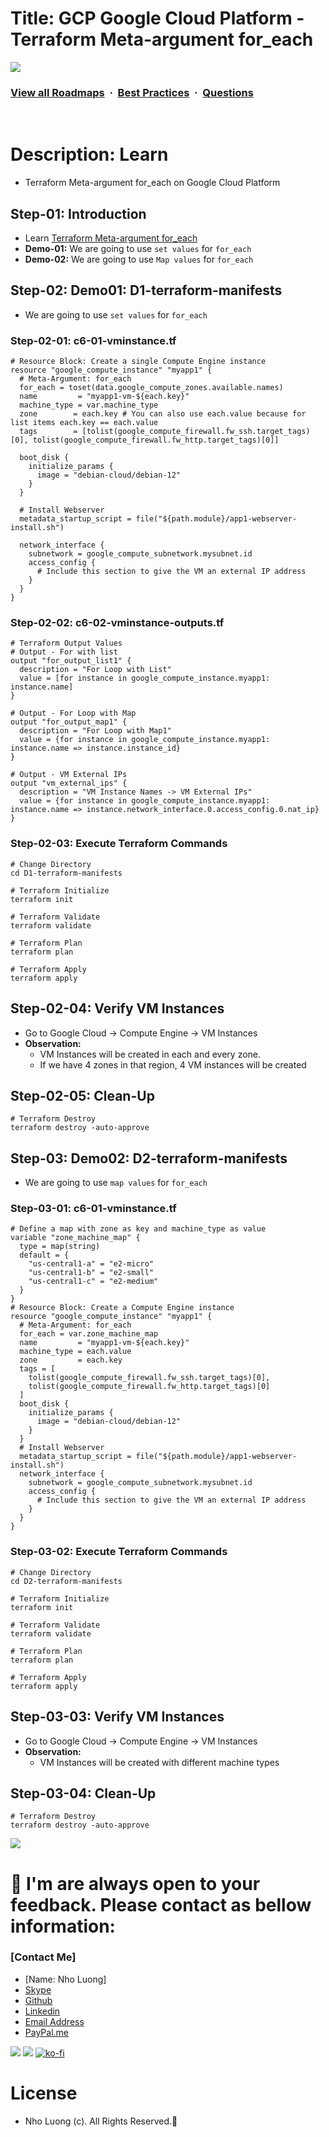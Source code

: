 # Title: GCP Google Cloud Platform - Terraform Meta-argument for_each

![](https://i.imgur.com/waxVImv.png)
### [View all Roadmaps](https://github.com/nholuongut/all-roadmaps) &nbsp;&middot;&nbsp; [Best Practices](https://github.com/nholuongut/all-roadmaps/blob/main/public/best-practices/) &nbsp;&middot;&nbsp; [Questions](https://www.linkedin.com/in/nholuong/)
<br/>

# Description: Learn  
- Terraform Meta-argument for_each on Google Cloud Platform

## Step-01: Introduction
- Learn [Terraform Meta-argument for_each](https://developer.hashicorp.com/terraform/language/meta-arguments/for_each)
- **Demo-01:** We are going to use `set values` for `for_each`
- **Demo-02:** We are going to use `Map values` for `for_each`

## Step-02: Demo01: D1-terraform-manifests
- We are going to use `set values` for `for_each`
### Step-02-01: c6-01-vminstance.tf
```hcl
# Resource Block: Create a single Compute Engine instance
resource "google_compute_instance" "myapp1" {
  # Meta-Argument: for_each
  for_each = toset(data.google_compute_zones.available.names)
  name         = "myapp1-vm-${each.key}"
  machine_type = var.machine_type
  zone        = each.key # You can also use each.value because for list items each.key == each.value
  tags        = [tolist(google_compute_firewall.fw_ssh.target_tags)[0], tolist(google_compute_firewall.fw_http.target_tags)[0]]

  boot_disk {
    initialize_params {
      image = "debian-cloud/debian-12"
    }
  }

  # Install Webserver
  metadata_startup_script = file("${path.module}/app1-webserver-install.sh")

  network_interface {
    subnetwork = google_compute_subnetwork.mysubnet.id   
    access_config {
      # Include this section to give the VM an external IP address
    }
  }
}
```

### Step-02-02: c6-02-vminstance-outputs.tf
```hcl
# Terraform Output Values
# Output - For with list
output "for_output_list1" {
  description = "For Loop with List"
  value = [for instance in google_compute_instance.myapp1: instance.name]
}

# Output - For Loop with Map 
output "for_output_map1" {
  description = "For Loop with Map1"
  value = {for instance in google_compute_instance.myapp1: instance.name => instance.instance_id}
}

# Output - VM External IPs
output "vm_external_ips" {
  description = "VM Instance Names -> VM External IPs"
  value = {for instance in google_compute_instance.myapp1: instance.name => instance.network_interface.0.access_config.0.nat_ip}
}
```

### Step-02-03: Execute Terraform Commands
```t
# Change Directory
cd D1-terraform-manifests

# Terraform Initialize
terraform init

# Terraform Validate
terraform validate

# Terraform Plan
terraform plan

# Terraform Apply
terraform apply
```

## Step-02-04: Verify VM Instances
- Go to Google Cloud -> Compute Engine -> VM Instances
- **Observation:** 
  - VM Instances will be created in each and every zone. 
  - If we have 4 zones in that region, 4 VM instances will be created

## Step-02-05: Clean-Up
```t
# Terraform Destroy
terraform destroy -auto-approve
```


## Step-03: Demo02: D2-terraform-manifests
- We are going to use `map values` for `for_each`
### Step-03-01: c6-01-vminstance.tf
```hcl
# Define a map with zone as key and machine_type as value
variable "zone_machine_map" {
  type = map(string)
  default = {
    "us-central1-a" = "e2-micro"
    "us-central1-b" = "e2-small"
    "us-central1-c" = "e2-medium"
  }
}
# Resource Block: Create a Compute Engine instance
resource "google_compute_instance" "myapp1" {
  # Meta-Argument: for_each
  for_each = var.zone_machine_map
  name         = "myapp1-vm-${each.key}"
  machine_type = each.value
  zone         = each.key
  tags = [
    tolist(google_compute_firewall.fw_ssh.target_tags)[0],
    tolist(google_compute_firewall.fw_http.target_tags)[0]
  ]
  boot_disk {
    initialize_params {
      image = "debian-cloud/debian-12"
    }
  }
  # Install Webserver
  metadata_startup_script = file("${path.module}/app1-webserver-install.sh")
  network_interface {
    subnetwork = google_compute_subnetwork.mysubnet.id   
    access_config {
      # Include this section to give the VM an external IP address
    }
  }
}

```

### Step-03-02: Execute Terraform Commands
```t
# Change Directory
cd D2-terraform-manifests

# Terraform Initialize
terraform init

# Terraform Validate
terraform validate

# Terraform Plan
terraform plan

# Terraform Apply
terraform apply
```

## Step-03-03: Verify VM Instances
- Go to Google Cloud -> Compute Engine -> VM Instances
- **Observation:** 
  - VM Instances will be created with different machine types


## Step-03-04: Clean-Up
```t
# Terraform Destroy
terraform destroy -auto-approve
```

![](https://i.imgur.com/waxVImv.png)
# 🚀 I'm are always open to your feedback.  Please contact as bellow information:
### [Contact Me]
* [Name: Nho Luong]
* [Skype](luongutnho_skype)
* [Github](https://github.com/nholuongut/)
* [Linkedin](https://www.linkedin.com/in/nholuong/)
* [Email Address](luongutnho@hotmail.com)
* [PayPal.me](https://www.paypal.com/paypalme/nholuongut)

![](https://i.imgur.com/waxVImv.png)
![](Donate.png)
[![ko-fi](https://ko-fi.com/img/githubbutton_sm.svg)](https://ko-fi.com/nholuong)

# License
* Nho Luong (c). All Rights Reserved.🌟